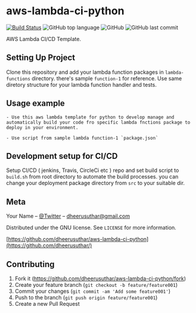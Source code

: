 # aws-lambda-ci-python

[![Build Status](https://travis-ci.org/dheerusuthar/aws-lambda-ci-python.svg?branch=master)](https://travis-ci.org/dheerusuthar/aws-lambda-ci-python)
![GitHub top language](https://img.shields.io/github/languages/top/dheerusuthar/aws-lambda-ci-python)
![GitHub](https://img.shields.io/github/license/dheerusuthar/aws-lambda-ci-python)
![GitHub last commit](https://img.shields.io/github/last-commit/dheerusuthar/aws-lambda-ci-python)

AWS Lambda CI/CD Template.

## Setting Up Project

Clone this repository and add your lambda function packages in `lambda-functions` directory. there's sample `function-1` for reference.
Use same diretory structure for your lambda function handler and tests.


## Usage example

    - Use this aws lambda template for python to develop manage and automatically build your code fro specific lambda fnctions package to deploy in your environment.

    - Use script from sample lambda function-1 `package.json`


## Development setup for CI/CD

Setup CI/CD ( jenkins, Travis, CircleCi etc ) repo and set build script to `build.sh` from root directory to automate the build processes. you can change your deployment package directory from `src` to your suitable dir.

## Meta

Your Name – [@Twitter](https://twitter.com/AnotherMarwari) – dheerusuthar@gmail.com

Distributed under the GNU license. See ``LICENSE`` for more information.

[https://github.com/dheerusuthar/aws-lambda-ci-python](https://github.com/dheerusuthar/)

## Contributing

1. Fork it (<https://github.com/dheerusuthar/aws-lambda-ci-python/fork>)
2. Create your feature branch (`git checkout -b feature/feature001`)
3. Commit your changes (`git commit -am 'Add some feature001'`)
4. Push to the branch (`git push origin feature/feature001`)
5. Create a new Pull Request
